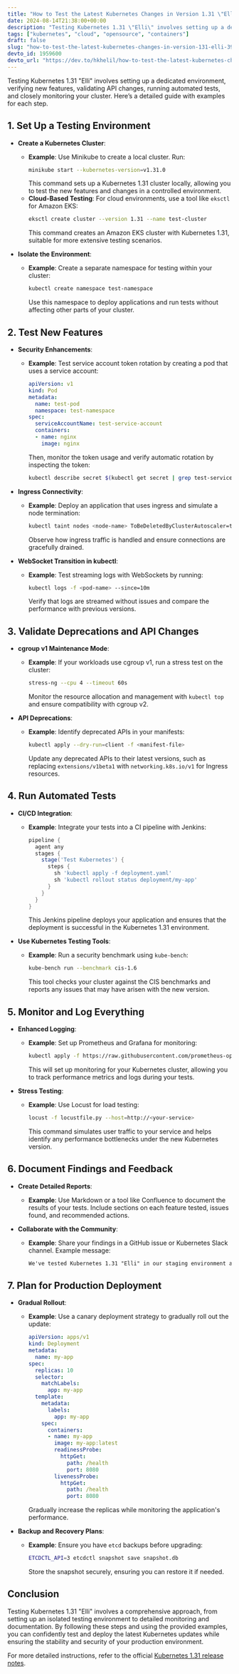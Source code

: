 ```yaml
---
title: "How to Test the Latest Kubernetes Changes in Version 1.31 \"Elli\""
date: 2024-08-14T21:38:00+00:00
description: "Testing Kubernetes 1.31 \"Elli\" involves setting up a dedicated environment, verifying new features,..."
tags: ["kubernetes", "cloud", "opensource", "containers"]
draft: false
slug: "how-to-test-the-latest-kubernetes-changes-in-version-131-elli-39ec"
devto_id: 1959600
devto_url: "https://dev.to/hkhelil/how-to-test-the-latest-kubernetes-changes-in-version-131-elli-39ec"
---
```

Testing Kubernetes 1.31 "Elli" involves setting up a dedicated environment, verifying new features, validating API changes, running automated tests, and closely monitoring your cluster. Here’s a detailed guide with examples for each step.

## 1. Set Up a Testing Environment

- **Create a Kubernetes Cluster**:
  - **Example**: Use Minikube to create a local cluster. Run:
    ```bash
    minikube start --kubernetes-version=v1.31.0
    ```
    This command sets up a Kubernetes 1.31 cluster locally, allowing you to test the new features and changes in a controlled environment.
  - **Cloud-Based Testing**: For cloud environments, use a tool like `eksctl` for Amazon EKS:
    ```bash
    eksctl create cluster --version 1.31 --name test-cluster
    ```
    This command creates an Amazon EKS cluster with Kubernetes 1.31, suitable for more extensive testing scenarios.

- **Isolate the Environment**:
  - **Example**: Create a separate namespace for testing within your cluster:
    ```bash
    kubectl create namespace test-namespace
    ```
    Use this namespace to deploy applications and run tests without affecting other parts of your cluster.

## 2. Test New Features

- **Security Enhancements**:
  - **Example**: Test service account token rotation by creating a pod that uses a service account:
    ```yaml
    apiVersion: v1
    kind: Pod
    metadata:
      name: test-pod
      namespace: test-namespace
    spec:
      serviceAccountName: test-service-account
      containers:
      - name: nginx
        image: nginx
    ```
    Then, monitor the token usage and verify automatic rotation by inspecting the token:
    ```bash
    kubectl describe secret $(kubectl get secret | grep test-service-account | awk '{print $1}')
    ```

- **Ingress Connectivity**:
  - **Example**: Deploy an application that uses ingress and simulate a node termination:
    ```bash
    kubectl taint nodes <node-name> ToBeDeletedByClusterAutoscaler=true:NoSchedule
    ```
    Observe how ingress traffic is handled and ensure connections are gracefully drained.

- **WebSocket Transition in kubectl**:
  - **Example**: Test streaming logs with WebSockets by running:
    ```bash
    kubectl logs -f <pod-name> --since=10m
    ```
    Verify that logs are streamed without issues and compare the performance with previous versions.

## 3. Validate Deprecations and API Changes

- **cgroup v1 Maintenance Mode**:
  - **Example**: If your workloads use cgroup v1, run a stress test on the cluster:
    ```bash
    stress-ng --cpu 4 --timeout 60s
    ```
    Monitor the resource allocation and management with `kubectl top` and ensure compatibility with cgroup v2.

- **API Deprecations**:
  - **Example**: Identify deprecated APIs in your manifests:
    ```bash
    kubectl apply --dry-run=client -f <manifest-file>
    ```
    Update any deprecated APIs to their latest versions, such as replacing `extensions/v1beta1` with `networking.k8s.io/v1` for Ingress resources.

## 4. Run Automated Tests

- **CI/CD Integration**:
  - **Example**: Integrate your tests into a CI pipeline with Jenkins:
    ```groovy
    pipeline {
      agent any
      stages {
        stage('Test Kubernetes') {
          steps {
            sh 'kubectl apply -f deployment.yaml'
            sh 'kubectl rollout status deployment/my-app'
          }
        }
      }
    }
    ```
    This Jenkins pipeline deploys your application and ensures that the deployment is successful in the Kubernetes 1.31 environment.

- **Use Kubernetes Testing Tools**:
  - **Example**: Run a security benchmark using `kube-bench`:
    ```bash
    kube-bench run --benchmark cis-1.6
    ```
    This tool checks your cluster against the CIS benchmarks and reports any issues that may have arisen with the new version.

## 5. Monitor and Log Everything

- **Enhanced Logging**:
  - **Example**: Set up Prometheus and Grafana for monitoring:
    ```bash
    kubectl apply -f https://raw.githubusercontent.com/prometheus-operator/kube-prometheus/main/manifests/setup/
    ```
    This will set up monitoring for your Kubernetes cluster, allowing you to track performance metrics and logs during your tests.

- **Stress Testing**:
  - **Example**: Use Locust for load testing:
    ```bash
    locust -f locustfile.py --host=http://<your-service>
    ```
    This command simulates user traffic to your service and helps identify any performance bottlenecks under the new Kubernetes version.

## 6. Document Findings and Feedback

- **Create Detailed Reports**:
  - **Example**: Use Markdown or a tool like Confluence to document the results of your tests. Include sections on each feature tested, issues found, and recommended actions.

- **Collaborate with the Community**:
  - **Example**: Share your findings in a GitHub issue or Kubernetes Slack channel. Example message:
    ```markdown
    We've tested Kubernetes 1.31 "Elli" in our staging environment and noticed [specific issue]. Here's our detailed report: [link]. Any insights from the community would be appreciated!
    ```

## 7. Plan for Production Deployment

- **Gradual Rollout**:
  - **Example**: Use a canary deployment strategy to gradually roll out the update:
    ```yaml
    apiVersion: apps/v1
    kind: Deployment
    metadata:
      name: my-app
    spec:
      replicas: 10
      selector:
        matchLabels:
          app: my-app
      template:
        metadata:
          labels:
            app: my-app
        spec:
          containers:
          - name: my-app
            image: my-app:latest
            readinessProbe:
              httpGet:
                path: /health
                port: 8080
            livenessProbe:
              httpGet:
                path: /health
                port: 8080
    ```
    Gradually increase the replicas while monitoring the application's performance.

- **Backup and Recovery Plans**:
  - **Example**: Ensure you have `etcd` backups before upgrading:
    ```bash
    ETCDCTL_API=3 etcdctl snapshot save snapshot.db
    ```
    Store the snapshot securely, ensuring you can restore it if needed.

## Conclusion

Testing Kubernetes 1.31 "Elli" involves a comprehensive approach, from setting up an isolated testing environment to detailed monitoring and documentation. By following these steps and using the provided examples, you can confidently test and deploy the latest Kubernetes updates while ensuring the stability and security of your production environment.

For more detailed instructions, refer to the official [Kubernetes 1.31 release notes](https://kubernetes.io/blog/2024/08/13/kubernetes-v1-31-release/).
